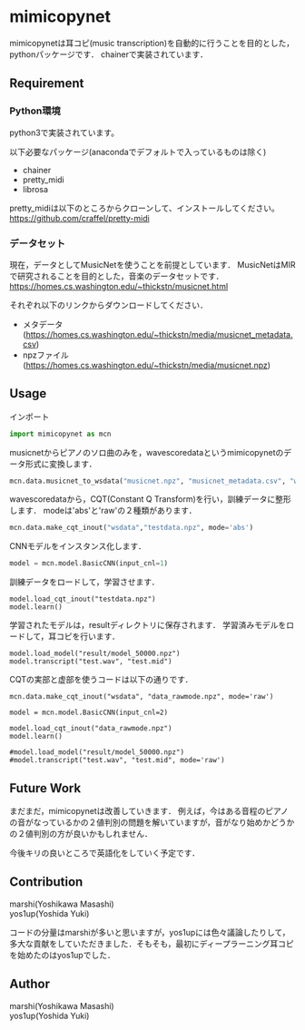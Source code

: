 mimicopynet
====

mimicopynetは耳コピ(music transcription)を自動的に行うことを目的とした，pythonパッケージです．
chainerで実装されています．


## Requirement
### Python環境
python3で実装されています。

以下必要なパッケージ(anacondaでデフォルトで入っているものは除く)

- chainer
- pretty_midi
- librosa

pretty_midiは以下のところからクローンして、インストールしてください。
https://github.com/craffel/pretty-midi  

### データセット
現在，データとしてMusicNetを使うことを前提としています．
MusicNetはMIRで研究されることを目的とした，音楽のデータセットです．
https://homes.cs.washington.edu/~thickstn/musicnet.html

それぞれ以下のリンクからダウンロードしてください．
- メタデータ(https://homes.cs.washington.edu/~thickstn/media/musicnet_metadata.csv)
- npzファイル(https://homes.cs.washington.edu/~thickstn/media/musicnet.npz)

## Usage

インポート

```python
import mimicopynet as mcn
```

musicnetからピアノのソロ曲のみを，wavescoredataというmimicopynetのデータ形式に変換します．

```python
mcn.data.musicnet_to_wsdata("musicnet.npz", "musicnet_metadata.csv", "wsdata", "Solo Piano") #3つめの引数は，wavescoredataが保存されるディレクトリ
```

wavescoredataから，CQT(Constant Q Transform)を行い，訓練データに整形します．
modeは'abs'と'raw'の２種類があります．
```python
mcn.data.make_cqt_inout("wsdata","testdata.npz", mode='abs')
```

CNNモデルをインスタンス化します．
```python
model = mcn.model.BasicCNN(input_cnl=1)
```

訓練データをロードして，学習させます．
```
model.load_cqt_inout("testdata.npz")
model.learn()
```

学習されたモデルは，resultディレクトリに保存されます．
学習済みモデルをロードして，耳コピを行います．
```
model.load_model("result/model_50000.npz")
model.transcript("test.wav", "test.mid")
```

CQTの実部と虚部を使うコードは以下の通りです．
```
mcn.data.make_cqt_inout("wsdata", "data_rawmode.npz", mode='raw')

model = mcn.model.BasicCNN(input_cnl=2)

model.load_cqt_inout("data_rawmode.npz")
model.learn()

#model.load_model("result/model_50000.npz")
#model.transcript("test.wav", "test.mid", mode='raw')
```

## Future Work
まだまだ，mimicopynetは改善していきます．
例えば，今はある音程のピアノの音がなっているかの２値判別の問題を解いていますが，音がなり始めかどうかの２値判別の方が良いかもしれません．

今後キリの良いところで英語化をしていく予定です．

## Contribution

marshi(Yoshikawa Masashi)  
yos1up(Yoshida Yuki)

コードの分量はmarshiが多いと思いますが，yos1upには色々議論したりして，多大な貢献をしていただきました．そもそも，最初にディープラーニング耳コピを始めたのはyos1upでした．

## Author

marshi(Yoshikawa Masashi)  
yos1up(Yoshida Yuki)
